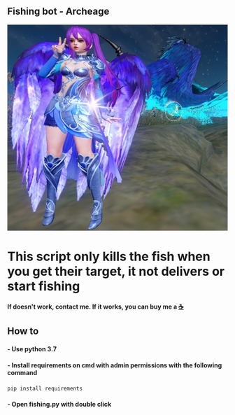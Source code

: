 ## Fishing bot - Archeage
![Loliage](./cover.PNG)
# This script only kills the fish when you get their target, it not delivers or start fishing

#### If doesn't work, contact me. If it works, you can buy me a [☕]( https://www.buymeacoffee.com/gamoridev)

## How to
#### - Use python 3.7
#### - Install requirements on cmd with admin permissions with the following command
`pip install requirements`

#### - Open fishing.py with double click